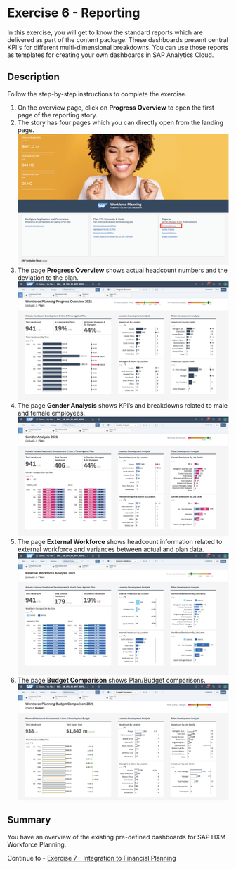 # Exercise 6 - Reporting

In this exercise, you will get to know the standard reports which are delivered as part of the content package. These dashboards present central KPI's for different multi-dimensional breakdowns. You can use those reports as templates for creating your own dashboards in SAP Analytics Cloud.

## Description

Follow the step-by-step instructions to complete the exercise.


1. On the overview page, click on **Progress Overview** to open the first page of the reporting story.
2. The story has four pages which you can directly open from the landing page.
<br>![](/exercises/ex6/images/06_0001.png)
3. The page **Progress Overview** shows actual headcount numbers and the deviation to the plan.
<br>![](/exercises/ex6/images/06_0002.png)
4. The page **Gender Analysis** shows KPI’s and breakdowns related to male and female employees.
<br>![](/exercises/ex6/images/06_0003.png)
5. The page **External Workforce** shows headcount information related to external workforce and variances between actual and plan data.
<br>![](/exercises/ex6/images/06_0004.png)
6. The page **Budget Comparison** shows Plan/Budget comparisons.
<br>![](/exercises/ex6/images/06_0005.png)

## Summary

You have an overview of the existing pre-defined dashboards for SAP HXM Workforce Planning.

Continue to - [Exercise 7 - Integration to Financial Planning](../ex7/README.md)
